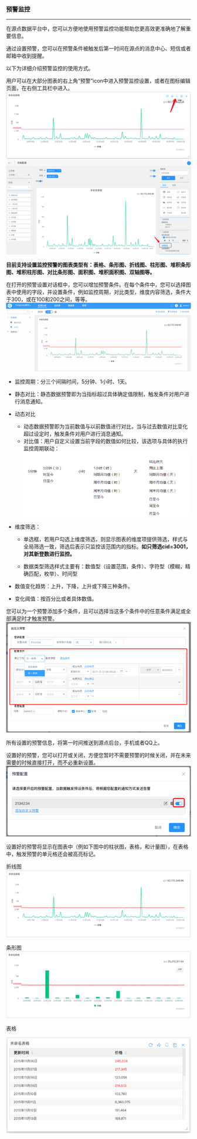 ### 预警监控

---

在源点数据平台中，您可以方便地使用预警监控功能帮助您更高效更准确地了解重要信息。

通过设置预警，您可以在预警条件被触发后第一时间在源点的消息中心、短信或者邮箱中收到提醒。

以下为详细介绍预警监控的使用方式。

用户可以在大部分图表的右上角“预警”icon中进入预警监控设置，或者在图标编辑页面，在右侧工具栏中进入。![](/assets/监控1.png)![](/assets/监控2.png)

**目前支持设置监控预警的图表类型有：表格、条形图、折线图、柱形图、堆积条形图、堆积柱形图、对比条形图、面积图、堆积面积图、双轴图等。**

在打开的预警设置对话框中，您可以增加预警条件。在每个条件中，您可以选择图表中使用的字段，并设置条件，例如监控周期，对比类型，维度内容筛选，条件大于300，或在100和200之间，等等。![](/assets/预警配置.gif)

* 监控周期：分三个间隔时间，5分钟、1小时、1天。
* 静态对比：静态数据预警即为当指标超过具体确定值限制，触发条件对用户进行消息通知。
* 动态对比
  * 动态数据预警即为当前数值与以前数值进行对比，当与过去数值对比变化超过设定时，触发条件对用户进行消息通知。
  * 对比值：用户自定义设置当前字段的数值如何比较，该选项与具体的执行监控周期联动：![](/assets/监控-动态对比.png)
* 维度筛选：

  * 单选框，若用户勾选上维度筛选，则显示图表的维度项提供筛选，样式与全局筛选一致，筛选后表示只监控该范围内的指标。**如只筛选cid=3001，对其新登数进行监控。**

  * 数据类型筛选样式主要有：数值型（设置范围，条件）、字符型（模糊，精确匹配，枚举）、时间型

* 数值变化趋势：上升，下降，上升或下降三种条件。

* 变化阈值：按百分比或者具体数值。

您可以为一个预警添加多个条件，且可以选择当这多个条件中的任意条件满足或全部满足时才触发预警。![](/assets/监控-多条件.png)

所有设置的预警信息，将第一时间推送到源点后台，手机或者QQ上。

设置好的预警，您可以打开或关闭，方便您暂时不需要预警的时候关闭，并在未来需要的时候直接打开，而不必重新设置。![](/assets/监控-开关.png)

设置好的预警将显示在图表中（例如下图中的柱状图，表格，和计量图），在表格中，触发预警的单元格还会被高亮标记。

折线图![](/assets/监控-条形图.png)

条形图![](/assets/监控条形图.png)

表格

![](/assets/监控-表格.png)

